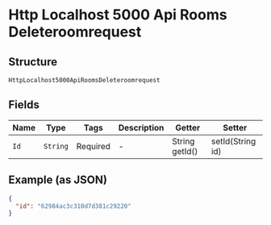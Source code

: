 
# Http Localhost 5000 Api Rooms Deleteroomrequest

## Structure

`HttpLocalhost5000ApiRoomsDeleteroomrequest`

## Fields

| Name | Type | Tags | Description | Getter | Setter |
|  --- | --- | --- | --- | --- | --- |
| `Id` | `String` | Required | - | String getId() | setId(String id) |

## Example (as JSON)

```json
{
  "id": "62984ac3c310d7d381c29220"
}
```

